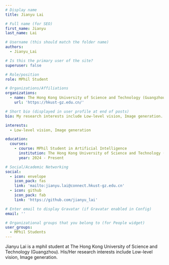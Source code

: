 ```yaml
---
# Display name
title: Jianyu Lai

# Full name (for SEO)
first_name: Jianyu
last_name: Lai

# Username (this should match the folder name)
authors:
  - Jianyu_Lai

# Is this the primary user of the site?
superuser: false

# Role/position
role: MPhil Student

# Organizations/Affiliations
organizations:
  - name: The Hong Kong University of Science and Technology (Guangzhou)
    url: 'https://hkust-gz.edu.cn/'

# Short bio (displayed in user profile at end of posts)
bio: My research interests include Low-level vision, Image generation.

interests:
  - Low-level vision, Image generation

education:
  courses:
    - course: MPhil Student in Artificial Intelligence
      institution: The Hong Kong University of Science and Technology (Guangzhou)
      year: 2024 - Present

# Social/Academic Networking
social:
  - icon: envelope
    icon_pack: fas
    link: 'mailto:jianyu.lai@connect.hkust-gz.edu.cn'
  - icon: github
    icon_pack: fab
    link: 'https://github.com/jianyu_lai'

# Enter email to display Gravatar (if Gravatar enabled in Config)
email: ''

# Organizational groups that you belong to (for People widget)
user_groups:
  - MPhil Students
---
```


Jianyu Lai is a mphil student at The Hong Kong University of Science and Technology (Guangzhou). His/Her research interests include Low-level vision, Image generation.

